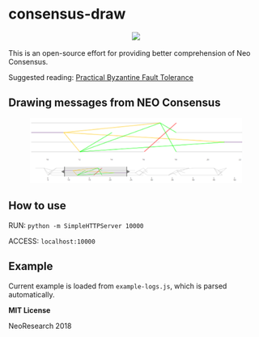 # consensus-draw

<p align="center">
    <img
      src="http://res.cloudinary.com/dnh3we6el/image/upload/v1519941321/NeoResearch-Logo.png"
      width="125px;">
</p>

This is an open-source effort for providing better comprehension of Neo Consensus.

Suggested reading:
[Practical
Byzantine
Fault
Tolerance](http://pmg.csail.mit.edu/papers/osdi99.pdf)


## Drawing messages from NEO Consensus

<p align="center">
    <img
      src="./view-sample.png"
      width="420px;">
</p>

## How to use
RUN: `python -m SimpleHTTPServer 10000`

ACCESS: `localhost:10000`

## Example
Current example is loaded from `example-logs.js`, which is parsed automatically.

**MIT License**

NeoResearch 2018
